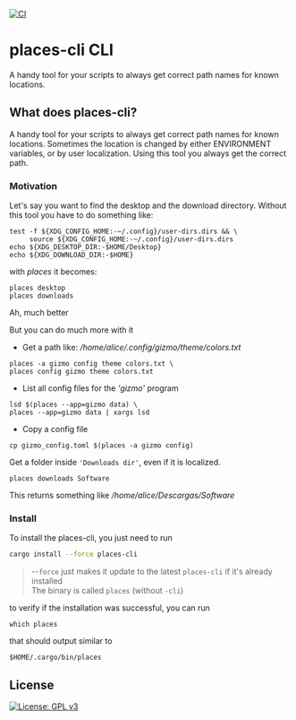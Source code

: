 [![CI](https://github.com/jtsagata/places-cli/workflows/CI/badge.svg)](https://github.com/jtsagata/places-cli/actions)

# places-cli CLI
A handy tool for your scripts to always get correct path names for known locations.


## What does places-cli?

A handy tool for your scripts to always get correct path names for known locations.
Sometimes the location is changed by either ENVIRONMENT variables, or by user localization.
Using this tool you always get the correct path.


### Motivation
Let's say you want to find the desktop and the download directory.
Without this tool you have to do something like:

```shell
test -f ${XDG_CONFIG_HOME:-~/.config}/user-dirs.dirs && \
     source ${XDG_CONFIG_HOME:-~/.config}/user-dirs.dirs
echo ${XDG_DESKTOP_DIR:-$HOME/Desktop}
echo ${XDG_DOWNLOAD_DIR:-$HOME}
```

with _places_ it becomes:

```shell
places desktop
places downloads
```

Ah, much better

But you can do much more with it

- Get a path like: _/home/alice/.config/gizmo/theme/colors.txt_

```shell
places -a gizmo config theme colors.txt \
places config gizmo theme colors.txt
```
- List all config files for the _'gizmo'_ program

```shell
lsd $(places --app=gizmo data) \
places --app=gizmo data | xargs lsd
```

- Copy a config file
```shell
cp gizmo_config.toml $(places -a gizmo config)
```



Get a folder inside `'Downloads dir'`, even if it is localized.
```shell
places downloads Software
```

This returns something like _/home/alice/Descargas/Software_


### Install

To install the places-cli, you just need to run

```bash
cargo install --force places-cli
```

> --`force` just makes it update to the latest `places-cli` if it's already installed \
> The binary is called `places` (without `-cli`)

to verify if the installation was successful, you can run
```shell
which places
```
 that should output similar to

```shell
$HOME/.cargo/bin/places
```

## License

[![License: GPL v3](https://img.shields.io/badge/License-GPLv3-blue.svg)](https://www.gnu.org/licenses/gpl-3.0)
